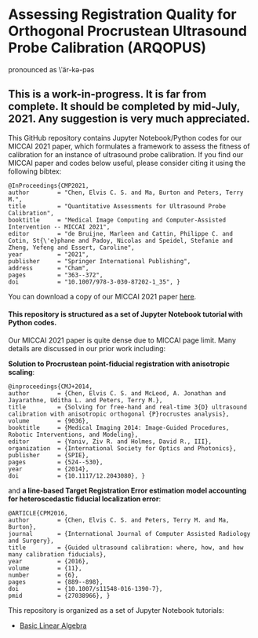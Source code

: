 # Assessing Registration Quality for Orthogonal Procrustean Ultrasound Probe Calibration (ARQOPUS)

pronounced as \ˈär-kə-pəs

## This is a work-in-progress. It is far from complete. It should be completed by mid-July, 2021. Any suggestion is very much appreciated.

This GitHub repository contains Jupyter Notebook/Python codes for our MICCAI 2021 paper, which formulates a framework to assess the fitness of calibration for an instance of ultrasound probe calibration. If you find our MICCAI paper and codes below useful, please consider citing it using the following bibtex:
```
@InProceedings{CMP2021,
author        = "Chen, Elvis C. S. and Ma, Burton and Peters, Terry M.",
title         = "Quantitative Assessments for Ultrasound Probe Calibration",
booktitle     = "Medical Image Computing and Computer-Assisted Intervention -- MICCAI 2021",
editor        = "de Bruijne, Marleen and Cattin, Philippe C. and Cotin, St{\'e}phane and Padoy, Nicolas and Speidel, Stefanie and Zheng, Yefeng and Essert, Caroline",
year          = "2021",
publisher     = "Springer International Publishing",
address       = "Cham",
pages         = "363--372",
doi           = "10.1007/978-3-030-87202-1_35", }
```
You can download a copy of our MICCAI 2021 paper [here](https://doi.org/10.1007/978-3-030-87202-1_35).


#### This repository is structured as a set of Jupyter Notebook tutorial with Python codes.

Our MICCAI 2021 paper is quite dense due to MICCAI page limit. Many details are discussed in our prior work including:

**Solution to Procrustean point-fiducial registration with anisotropic scaling**:
```
@inproceedings{CMJ+2014,
author        = {Chen, Elvis C. S. and McLeod, A. Jonathan and Jayarathne, Uditha L. and Peters, Terry M.},
title         = {Solving for free-hand and real-time 3{D} ultrasound calibration with anisotropic orthogonal {P}rocrustes analysis},
volume        = {9036},
booktitle     = {Medical Imaging 2014: Image-Guided Procedures, Robotic Interventions, and Modeling},
editor        = {Yaniv, Ziv R. and Holmes, David R., III},
organization  = {International Society for Optics and Photonics},
publisher     = {SPIE},
pages         = {524--530},
year          = {2014},
doi           = {10.1117/12.2043080}, }
```

and **a line-based Target Registration Error estimation model accounting for heteroscedastic fiducial localization error**:
```
@ARTICLE{CPM2016,
author        = {Chen, Elvis C. S. and Peters, Terry M. and Ma, Burton},
journal       = {International Journal of Computer Assisted Radiology and Surgery}, 
title         = {Guided ultrasound calibration: where, how, and how many calibration fiducials}, 
year          = {2016},
volume        = {11},
number        = {6},
pages         = {889--898},
doi           = {10.1007/s11548-016-1390-7},
pmid          = {27038966}, }
```

This repository is organized as a set of Jupyter Notebook tutorials:
- [Basic Linear Algebra](https://github.com/chene/ARQOPUS/blob/14c32738e735c38e943d72651d8cdf901b337a3c/BasicLinearAlgebra.ipynb)
